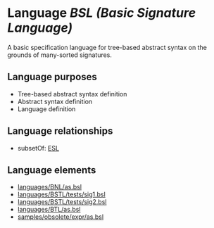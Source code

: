 # Language _BSL (Basic Signature Language)_
A basic specification language for tree-based abstract syntax on the grounds of many-sorted signatures.

## Language purposes
* Tree-based abstract syntax definition
* Abstract syntax definition
* Language definition

## Language relationships
* subsetOf: [ESL](http://softlang.github.io/yas/languages/esl.html)

## Language elements
* [languages/BNL/as.bsl](https://github.com/softlang/yas/blob/master/languages/BNL/as.bsl)
* [languages/BSTL/tests/sig1.bsl](https://github.com/softlang/yas/blob/master/languages/BSTL/tests/sig1.bsl)
* [languages/BSTL/tests/sig2.bsl](https://github.com/softlang/yas/blob/master/languages/BSTL/tests/sig2.bsl)
* [languages/BTL/as.bsl](https://github.com/softlang/yas/blob/master/languages/BTL/as.bsl)
* [samples/obsolete/expr/as.bsl](https://github.com/softlang/yas/blob/master/samples/obsolete/expr/as.bsl)
